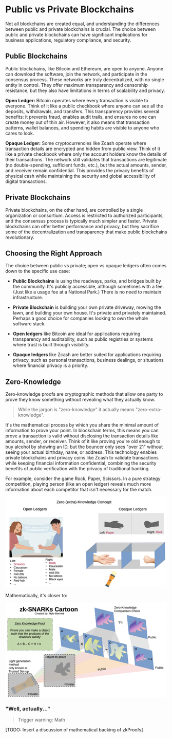 # Public vs Private Blockchains

Not all blockchains are created equal, and understanding the differences between public and private blockchains is crucial. The choice between public and private blockchains can have significant implications for business applications, regulatory compliance, and security.

## Public Blockchains

Public blockchains, like Bitcoin and Ethereum, are open to anyone. Anyone can download the software, join the network, and participate in the consensus process. These networks are truly decentralized, with no single entity in control. They offer maximum transparency and censorship resistance, but they also have limitations in terms of scalability and privacy.

**Open Ledger:** Bitcoin operates where every transaction is visible to everyone. Think of it like a public checkbook where anyone can see all the deposits, withdrawals, and transfers. This transparency provides several benefits: it prevents fraud, enables audit trails, and ensures no one can create money out of thin air. However, it also means that transaction patterns, wallet balances, and spending habits are visible to anyone who cares to look.

**Opaque Ledger:** Some cryptocurrencies like Zcash operate where transaction details are encrypted and hidden from public view. Think of it like a private checkbook where only the account holders know the details of their transactions. The network still validates that transactions are legitimate (no double-spending, sufficient funds, etc.), but the actual amounts, sender, and receiver remain confidential. This provides the privacy benefits of physical cash while maintaining the security and global accessibility of digital transactions.

## Private Blockchains

Private blockchains, on the other hand, are controlled by a single organization or consortium. Access is restricted to authorized participants, and the consensus process is typically much simpler and faster. Private blockchains can offer better performance and privacy, but they sacrifice some of the decentralization and transparency that make public blockchains revolutionary.

## Choosing the Right Approach

The choice between public vs private; open vs opaque ledgers often comes down to the specific use case:

- **Public Blockchains** is using the roadways, parks, and bridges built by the community. It's publicly accessible, although sometimes with a fee. (Just like a usage fee at a National Park.) There is no need to maintain infrastructure.

- **Private Blockchain** is building your own private driveway, mowing the lawn, and building your own house. It's private and privately maintained. Perhaps a good choice for companies looking to own the whole software stack.

- **Open ledgers** like Bitcoin are ideal for applications requiring transparency and auditability, such as public registries or systems where trust is built through visibility.

- **Opaque ledgers** like Zcash are better suited for applications requiring privacy, such as personal transactions, business dealings, or situations where financial privacy is a priority.

## Zero-Knowledge

Zero-knowledge proofs are cryptographic methods that allow one party to prove they know something without revealing what they actually know. 

> While the jargon is "zero-knowledge" it actually means "zero-extra-knowledge".

It's the mathematical process by which you share the minimal amount of information to prove your point. In blockchain terms, this means you can prove a transaction is valid without disclosing the transaction details like amounts, sender, or receiver. Think of it like proving you're old enough to buy alcohol by showing an ID, but the bouncer only sees "over 21" without seeing your actual birthday, name, or address. This technology enables private blockchains and privacy coins like Zcash to validate transactions while keeping financial information confidential, combining the security benefits of public verification with the privacy of traditional banking.

For example, consider the game Rock, Paper, Scissors. In a pure strategy competition, playing person (like an open ledger) reveals much more information about each competitor that isn't necessary for the match. 

![Rock, Paper, Scissors zk Example](../images/RPS_zkCartoon.png)

Mathematically, it's closer to: 

![Arbitrary Object zk Example](../images/object_zkCartoon.png)

### "Well, actually..."

> Trigger warning: Math

[TODO: Insert a discussion of mathematical backing of zkProofs]
